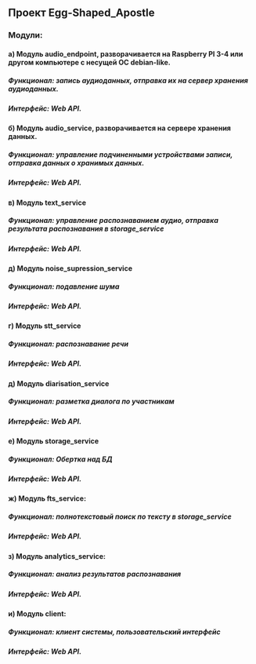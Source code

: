 ## Проект Egg-Shaped_Apostle
### Модули:
#### а) Модуль audio_endpoint, разворачивается на Raspberry PI 3-4 или другом компьютере с несущей ОС debian-like.
##### Функционал: запись аудиоданных, отправка их на сервер хранения аудиоданных.
##### Интерфейс: Web API.
#### б) Модуль audio_service, разворачивается на сервере хранения данных.
##### Функционал: управление подчиненными устройствами записи, отправка данных о хранимых данных.
##### Интерфейс: Web API.
#### в) Модуль text_service
##### Функционал: управление распознаванием аудио, отправка результата распознавания в storage_service
##### Интерфейс: Web API.
#### д) Модуль noise_supression_service
##### Функционал: подавление шума
##### Интерфейс: Web API.
#### г) Модуль stt_service
##### Функционал: распознавание речи
##### Интерфейс: Web API.
#### д) Модуль diarisation_service
##### Функционал: разметка диалога по участникам
##### Интерфейс: Web API.
#### е) Модуль storage_service
##### Функционал: Обертка над БД
##### Интерфейс: Web API.
#### ж) Модуль fts_service:
##### Функционал: полнотекстовый поиск по тексту в storage_service
##### Интерфейс: Web API.
#### з) Модуль analytics_service:
##### Функционал: анализ результатов распознавания
##### Интерфейс: Web API.
#### и) Модуль client:
##### Функционал: клиент системы, пользовательский интерфейс
##### Интерфейс: Web API.
